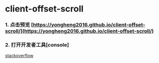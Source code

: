 # client-offset-scroll
### 1. 点击预览  [https://yongheng2016.github.io/client-offset-scroll/](https://yongheng2016.github.io/client-offset-scroll/)    
### 2. 打开开发者工具[console]

[stackoverflow](https://stackoverflow.com/questions/22675126/what-is-offsetheight-clientheight-scrollheight)
